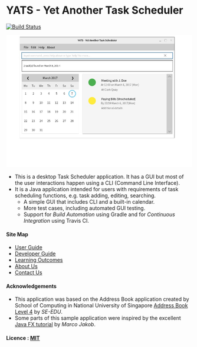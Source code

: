 # YATS - Yet Another Task Scheduler

[![Build Status](https://travis-ci.org/CS2103JAN2017-T16-B4/main.svg?branch=master)](https://travis-ci.org/CS2103JAN2017-T16-B4/main) 
<!---
Appveyor test missing 
Coveralls test missing
Coadacy test missing
--->

<img src="docs/images/Ui.png" width="600"><br>

* This is a desktop Task Scheduler application. It has a GUI but most of the user interactions happen using a CLI (Command Line Interface). 
* It is a Java application intended for users with requirements of task scheduling functions, e.g. task adding, editing, searching. 
	* A simple GUI that includes CLI and a built-in calendar. 
	* More test cases, including automated GUI testing. 
	* Support for *Build Automation* using Gradle and for *Continuous Integration* using Travis CI. 


#### Site Map 
* [User Guide](docs/UserGuide.md)
* [Developer Guide](docs/DeveloperGuide.md)
* [Learning Outcomes](docs/LearningOutcomes.md)
* [About Us](docs/AboutUs.md)
* [Contact Us](docs/ContactUs.md)

#### Acknowledgements

* This application was based on the Address Book application created by School of Computing in National University of Singapore [Address Book Level 4](https://github.com/nus-cs2103-AY1617S2/addressbook-level4) by *SE-EDU*. 
* Some parts of this sample application were inspired by the excellent [Java FX tutorial](http://code.makery.ch/library/javafx-8-tutorial/) by _Marco Jakob_. 

#### Licence : [MIT](LICENSE)
